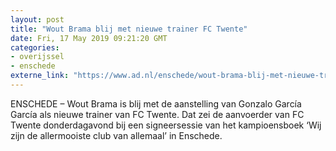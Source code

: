 ```yaml
---
layout: post
title: "Wout Brama blij met nieuwe trainer FC Twente"
date: Fri, 17 May 2019 09:21:20 GMT
categories: 
- overijssel 
- enschede 
externe_link: "https://www.ad.nl/enschede/wout-brama-blij-met-nieuwe-trainer-fc-twente~aba9ea1b/"
---
```


ENSCHEDE – Wout Brama is blij met de aanstelling van Gonzalo García García als nieuwe trainer van FC Twente. Dat zei de aanvoerder van FC Twente donderdagavond bij een signeersessie van het kampioensboek ‘Wij zijn de allermooiste club van allemaal’ in Enschede.
